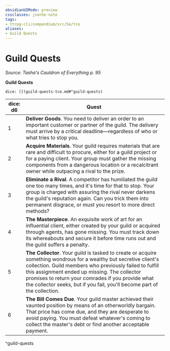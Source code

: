 ```yaml
---
obsidianUIMode: preview
cssclasses: json5e-note
tags:
- ttrpg-cli/compendium/src/5e/tce
aliases:
- Guild Quests
---
```

# Guild Quests
*Source: Tasha's Cauldron of Everything p. 95* 

**Guild Quests**

`dice: [](guild-quests-tce.md#^guild-quests)`

| dice: d6 | Quest |
|----------|-------|
| 1 | **Deliver Goods**. You need to deliver an order to an important customer or partner of the guild. The delivery must arrive by a critical deadline—regardless of who or what tries to stop you. |
| 2 | **Acquire Materials**. Your guild requires materials that are rare and difficult to procure, either for a guild project or for a paying client. Your group must gather the missing components from a dangerous location or a recalcitrant owner while outpacing a rival to the prize. |
| 3 | **Eliminate a Rival**. A competitor has humiliated the guild one too many times, and it's time for that to stop. Your group is charged with assuring the rival never darkens the guild's reputation again. Can you trick them into permanent disgrace, or must you resort to more direct methods? |
| 4 | **The Masterpiece**. An exquisite work of art for an influential client, either created by your guild or acquired through agents, has gone missing. You must track down its whereabouts and secure it before time runs out and the guild suffers a penalty. |
| 5 | **The Collector**. Your guild is tasked to create or acquire something wondrous for a wealthy but secretive client's collection. Guild members who previously failed to fulfill this assignment ended up missing. The collector promises to return your comrades if you provide what the collector seeks, but if you fail, you'll become part of the collection. |
| 6 | **The Bill Comes Due**. Your guild master achieved their vaunted position by means of an otherworldly bargain. That price has come due, and they are desperate to avoid paying. You must defeat whatever's coming to collect the master's debt or find another acceptable payment. |
^guild-quests
